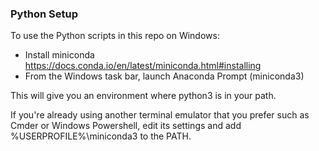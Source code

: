 ### Python Setup

To use the Python scripts in this repo on Windows:

- Install miniconda https://docs.conda.io/en/latest/miniconda.html#installing
- From the Windows task bar, launch Anaconda Prompt (miniconda3)

This will give you an environment where python3 is in your path.

If you're already using another terminal emulator that you prefer
such as Cmder or Windows Powershell,
edit its settings and add %USERPROFILE%\miniconda3 to the PATH.

